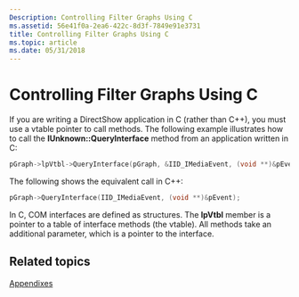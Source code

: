 ```yaml
---
Description: Controlling Filter Graphs Using C
ms.assetid: 56e41f0a-2ea6-422c-8d3f-7849e91e3731
title: Controlling Filter Graphs Using C
ms.topic: article
ms.date: 05/31/2018
---
```


# Controlling Filter Graphs Using C

If you are writing a DirectShow application in C (rather than C++), you must use a vtable pointer to call methods. The following example illustrates how to call the **IUnknown::QueryInterface** method from an application written in C:


```C++
pGraph->lpVtbl->QueryInterface(pGraph, &IID_IMediaEvent, (void **)&pEvent);
```



The following shows the equivalent call in C++:


```C++
pGraph->QueryInterface(IID_IMediaEvent, (void **)&pEvent);
```



In C, COM interfaces are defined as structures. The **lpVtbl** member is a pointer to a table of interface methods (the vtable). All methods take an additional parameter, which is a pointer to the interface.

## Related topics

<dl> <dt>

[Appendixes](appendixes.md)
</dt> </dl>

 

 



